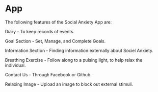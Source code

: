 # App

The following features of the Social Anxiety App are:

Diary - To keep records of events.

Goal Section - Set, Manage, and Complete Goals.

Information Section - Finding information externally about Sociel Anxiety.

Breathing Exercise - Follow along to a pulsing light, to help relax the individual.

Contact Us - Through Facebook or Github.

Relaxing Image - Upload an image to block out external stimuli.

